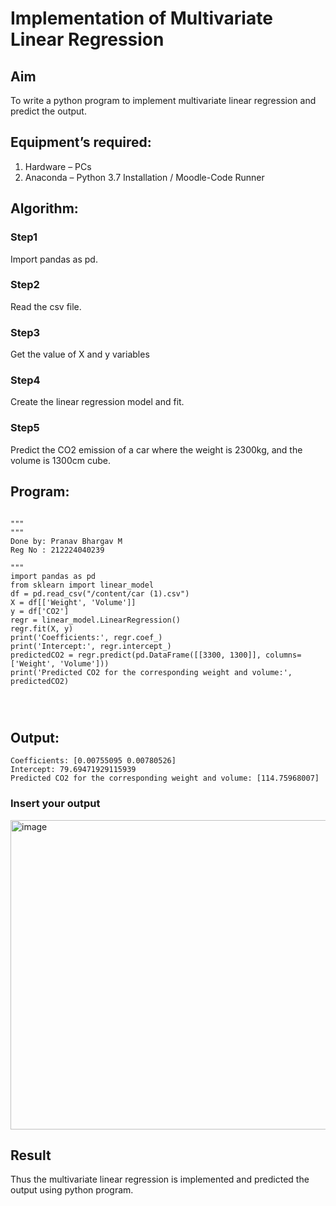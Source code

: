 # Implementation of Multivariate Linear Regression
## Aim
To write a python program to implement multivariate linear regression and predict the output.
## Equipment’s required:
1.	Hardware – PCs
2.	Anaconda – Python 3.7 Installation / Moodle-Code Runner
## Algorithm:
### Step1
Import pandas as pd.

### Step2
Read the csv file.

### Step3
Get the value of X and y variables

### Step4
Create the linear regression model and fit.

### Step5
Predict the CO2 emission of a car where the weight is 2300kg, and the volume is 1300cm cube.
## Program:
```

"""
"""
Done by: Pranav Bhargav M
Reg No : 212224040239

"""
import pandas as pd
from sklearn import linear_model
df = pd.read_csv("/content/car (1).csv")
X = df[['Weight', 'Volume']]
y = df['CO2']
regr = linear_model.LinearRegression()
regr.fit(X, y)
print('Coefficients:', regr.coef_)
print('Intercept:', regr.intercept_)
predictedCO2 = regr.predict(pd.DataFrame([[3300, 1300]], columns=['Weight', 'Volume']))
print('Predicted CO2 for the corresponding weight and volume:', predictedCO2)




```
## Output:

```
Coefficients: [0.00755095 0.00780526]
Intercept: 79.69471929115939
Predicted CO2 for the corresponding weight and volume: [114.75968007]

```

### Insert your output
<img width="1456" height="495" alt="image" src="https://github.com/user-attachments/assets/33cfc8a0-d51f-4120-a64f-144983497630" />


## Result
Thus the multivariate linear regression is implemented and predicted the output using python program.
